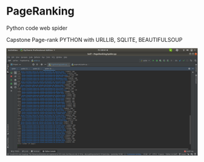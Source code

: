 # PageRanking
Python code web spider 

Capstone Page-rank
PYTHON with URLLIB, SQLITE, BEAUTIFULSOUP

![imgfirst](/images/img1.png)
